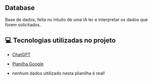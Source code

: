 ## Database
Base de dados, feita no intuito de uma IA ler e interpretar os dados que forem solicitados.

## 💻 Tecnologias utilizadas no projeto

- [ChatGPT](https://chat.openai.com/) 
- [Planilha Google](https://docs.google.com/spreadsheets/u/0/)

- nenhum dados ultilizado nesta plianilha é real!
